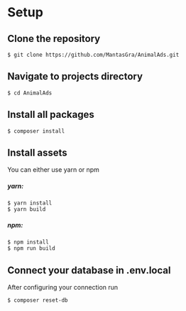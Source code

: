 # Setup

## Clone the repository
```$xslt
$ git clone https://github.com/MantasGra/AnimalAds.git
```
## Navigate to projects directory
```
$ cd AnimalAds
```
## Install all packages
```$xslt
$ composer install
```
## Install assets

You can either use yarn or npm

##### yarn:
```$xslt
$ yarn install
$ yarn build
```

##### npm:
```$xslt
$ npm install
$ npm run build
```

## Connect your database in .env.local
After configuring your connection run
```$xslt
$ composer reset-db
```
